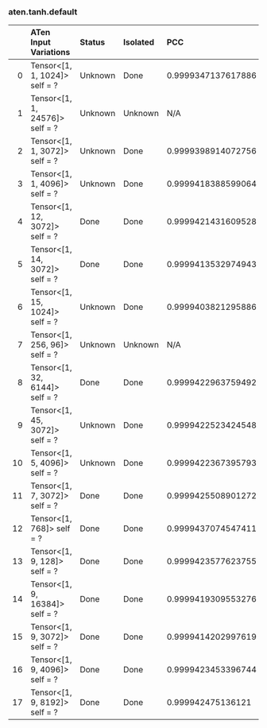 ### aten.tanh.default
|    | ATen Input Variations          | Status   | Isolated   | PCC                | Host   |
|---:|:-------------------------------|:---------|:-----------|:-------------------|:-------|
|  0 | Tensor<[1, 1, 1024]> self = ?  | Unknown  | Done       | 0.9999347137617886 | 0      |
|  1 | Tensor<[1, 1, 24576]> self = ? | Unknown  | Unknown    | N/A                | N/A    |
|  2 | Tensor<[1, 1, 3072]> self = ?  | Unknown  | Done       | 0.9999398914072756 | 0      |
|  3 | Tensor<[1, 1, 4096]> self = ?  | Unknown  | Done       | 0.9999418388599064 | 0      |
|  4 | Tensor<[1, 12, 3072]> self = ? | Done     | Done       | 0.9999421431609528 | 0      |
|  5 | Tensor<[1, 14, 3072]> self = ? | Done     | Done       | 0.9999413532974943 | 0      |
|  6 | Tensor<[1, 15, 1024]> self = ? | Unknown  | Done       | 0.9999403821295886 | 0      |
|  7 | Tensor<[1, 256, 96]> self = ?  | Unknown  | Unknown    | N/A                | N/A    |
|  8 | Tensor<[1, 32, 6144]> self = ? | Done     | Done       | 0.9999422963759492 | 0      |
|  9 | Tensor<[1, 45, 3072]> self = ? | Unknown  | Done       | 0.9999422523424548 | 0      |
| 10 | Tensor<[1, 5, 4096]> self = ?  | Unknown  | Done       | 0.9999422367395793 | 0      |
| 11 | Tensor<[1, 7, 3072]> self = ?  | Done     | Done       | 0.9999425508901272 | 0      |
| 12 | Tensor<[1, 768]> self = ?      | Done     | Done       | 0.9999437074547411 | 0      |
| 13 | Tensor<[1, 9, 128]> self = ?   | Done     | Done       | 0.9999423577623755 | 0      |
| 14 | Tensor<[1, 9, 16384]> self = ? | Done     | Done       | 0.9999419309553276 | 0      |
| 15 | Tensor<[1, 9, 3072]> self = ?  | Done     | Done       | 0.9999414202997619 | 0      |
| 16 | Tensor<[1, 9, 4096]> self = ?  | Done     | Done       | 0.9999423453396744 | 0      |
| 17 | Tensor<[1, 9, 8192]> self = ?  | Done     | Done       | 0.999942475136121  | 0      |


